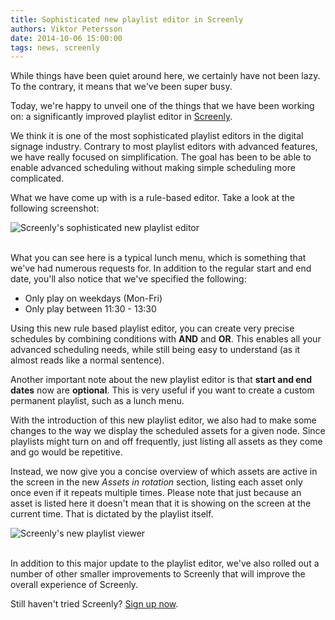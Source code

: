 ```yaml
---
title: Sophisticated new playlist editor in Screenly
authors: Viktor Petersson
date: 2014-10-06 15:00:00
tags: news, screenly
---
```


While things have been quiet around here, we certainly have not been lazy. To the contrary, it means that we've been super busy.

Today, we're happy to unveil one of the things that we have been working on: a significantly improved playlist editor in [Screenly](http://www.screenlyapp.com).

We think it is one of the most sophisticated playlist editors in the digital signage industry. Contrary to most playlist editors with advanced features, we have really focused on simplification. The goal has been to be able to enable advanced scheduling without making simple scheduling more complicated.

What we have come up with is a rule-based editor. Take a look at the following screenshot:

<span class="shadowed"><img src="/uploads/2014/10/screenly_lunch_menu_screenshot.png" alt="Screenly's sophisticated new playlist editor" /><span class="sh tl"></span><span class="sh tr"></span><span class="sh bl"></span><span class="sh br"></span></span><br/><br/>

What you can see here is a typical lunch menu, which is something that we've had numerous requests for. In addition to the regular start and end date, you'll also notice that we've specified the following:

 * Only play on weekdays (Mon-Fri)
 * Only play between 11:30 - 13:30

Using this new rule based playlist editor, you can create very precise schedules by combining conditions with **AND** and **OR**. This enables all your advanced scheduling needs, while still being easy to understand (as it almost reads like a normal sentence).

Another important note about the new playlist editor is that **start and end dates** now are **optional**. This is very useful if you want to create a custom permanent playlist, such as a lunch menu.

With the introduction of this new playlist editor, we also had to make some changes to the way we display the scheduled assets for a given node. Since playlists might turn on and off frequently, just listing all assets as they come and go would be repetitive.

Instead, we now give you a concise overview of which assets are active in the screen in the new *Assets in rotation* section, listing each asset only once even if it repeats multiple times. Please note that just because an asset is listed here it doesn't mean that it is showing on the screen at the current time. That is dictated by the playlist itself.

<span class="shadowed"><img src="/uploads/2014/10/screenly_screen_playlist.png" alt="Screenly's  new playlist viewer" /><span class="sh tl"></span><span class="sh tr"></span><span class="sh bl"></span><span class="sh br"></span></span><br/><br/>

In addition to this major update to the playlist editor, we've also rolled out a number of other smaller improvements to Screenly that will improve the overall experience of Screenly.

Still haven't tried Screenly? [Sign up now](https://login.screenlyapp.com/signup).
